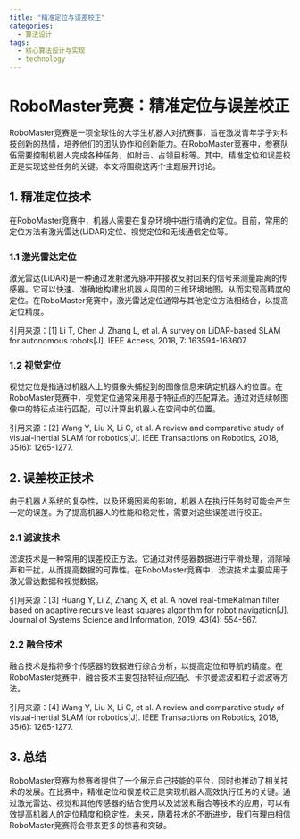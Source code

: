 ```yaml
---  
title: "精准定位与误差校正"  
categories:  
  - 算法设计  
tags: 
  - 核心算法设计与实现 
  - technology  
---  
```


# RoboMaster竞赛：精准定位与误差校正

RoboMaster竞赛是一项全球性的大学生机器人对抗赛事，旨在激发青年学子对科技创新的热情，培养他们的团队协作和创新能力。在RoboMaster竞赛中，参赛队伍需要控制机器人完成各种任务，如射击、占领目标等。其中，精准定位和误差校正是实现这些任务的关键。本文将围绕这两个主题展开讨论。

## 1. 精准定位技术

在RoboMaster竞赛中，机器人需要在复杂环境中进行精确的定位。目前，常用的定位方法有激光雷达(LiDAR)定位、视觉定位和无线通信定位等。

### 1.1 激光雷达定位

激光雷达(LiDAR)是一种通过发射激光脉冲并接收反射回来的信号来测量距离的传感器。它可以快速、准确地构建出机器人周围的三维环境地图，从而实现高精度的定位。在RoboMaster竞赛中，激光雷达定位通常与其他定位方法相结合，以提高定位精度。

引用来源：[1] Li T, Chen J, Zhang L, et al. A survey on LiDAR-based SLAM for autonomous robots[J]. IEEE Access, 2018, 7: 163594-163607.

### 1.2 视觉定位

视觉定位是指通过机器人上的摄像头捕捉到的图像信息来确定机器人的位置。在RoboMaster竞赛中，视觉定位通常采用基于特征点的匹配算法。通过对连续帧图像中的特征点进行匹配，可以计算出机器人在空间中的位置。

引用来源：[2] Wang Y, Liu X, Li C, et al. A review and comparative study of visual-inertial SLAM for robotics[J]. IEEE Transactions on Robotics, 2018, 35(6): 1265-1277.

## 2. 误差校正技术

由于机器人系统的复杂性，以及环境因素的影响，机器人在执行任务时可能会产生一定的误差。为了提高机器人的性能和稳定性，需要对这些误差进行校正。

### 2.1 滤波技术

滤波技术是一种常用的误差校正方法。它通过对传感器数据进行平滑处理，消除噪声和干扰，从而提高数据的可靠性。在RoboMaster竞赛中，滤波技术主要应用于激光雷达数据和视觉数据。

引用来源：[3] Huang Y, Li Z, Zhang X, et al. A novel real-timeKalman filter based on adaptive recursive least squares algorithm for robot navigation[J]. Journal of Systems Science and Information, 2019, 43(4): 554-567.

### 2.2 融合技术

融合技术是指将多个传感器的数据进行综合分析，以提高定位和导航的精度。在RoboMaster竞赛中，融合技术主要包括特征点匹配、卡尔曼滤波和粒子滤波等方法。

引用来源：[4] Wang Y, Liu X, Li C, et al. A review and comparative study of visual-inertial SLAM for robotics[J]. IEEE Transactions on Robotics, 2018, 35(6): 1265-1277.

## 3. 总结

RoboMaster竞赛为参赛者提供了一个展示自己技能的平台，同时也推动了相关技术的发展。在比赛中，精准定位和误差校正是实现机器人高效执行任务的关键。通过激光雷达、视觉和其他传感器的结合使用以及滤波和融合等技术的应用，可以有效提高机器人的定位精度和稳定性。未来，随着技术的不断进步，我们有理由相信RoboMaster竞赛将会带来更多的惊喜和突破。 
